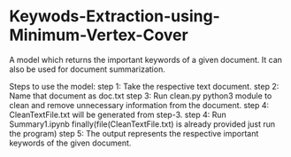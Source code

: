 # Keywods-Extraction-using-Minimum-Vertex-Cover
A model which returns the important keywords of a given document. It can also be used for document summarization.

Steps to use the model:
step 1:	Take the respective text document.
step 2:	Name that document as doc.txt
step 3:	Run clean.py python3 module to clean and remove unnecessary information from the document.
step 4:	CleanTextFile.txt will be generated from step-3.
step 4:	Run Summary1.ipynb finally(file(CleanTextFile.txt) is already provided just run the program)
step 5:	The output represents the respective important keywords of the given document.


